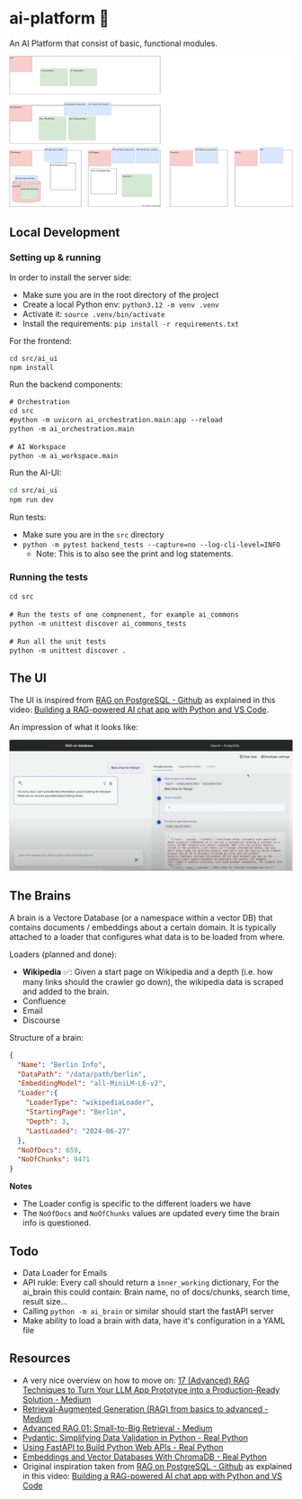 # ai-platform 🧠

An AI Platform that consist of basic, functional modules.

![Overview](ai_platform_overview.svg)


## Local Development

### Setting up & running

In order to install the server side:
* Make sure you are in the root directory of the project
* Create a local Python env: `python3.12 -m venv .venv`
* Activate it: `source .venv/bin/activate`
* Install the requirements: `pip install -r requirements.txt`

For the frontend:
```
cd src/ai_ui
npm install
```

Run the backend components:

```
# Orchestration
cd src
#python -m uvicorn ai_orchestration.main:app --reload
python -m ai_orchestration.main  

# AI Workspace
python -m ai_workspace.main
```

Run the AI-UI: 
```bash
cd src/ai_ui
npm run dev
```

Run tests:
* Make sure you are in the `src` directory
* `python -m pytest backend_tests --capture=no --log-cli-level=INFO`
  * Note: This is to also see the print and log statements.

### Running the tests

```
cd src

# Run the tests of one compnenent, for example ai_commons
python -m unittest discover ai_commons_tests

# Run all the unit tests
python -m unittest discover . 
```

## The UI

The UI is inspired from [RAG on PostgreSQL - Github](https://github.com/Azure-Samples/rag-postgres-openai-python#) as explained in this video: [Building a RAG-powered AI chat app with Python and VS Code](https://www.youtube.com/watch?v=3ctFWU492xk&t=1177s).

An impression of what it looks like:

![UI from rag OpenAI](image.png)

## The Brains

A brain is a Vectore Database (or a namespace within a vector DB) that contains documents / embeddings about a certain domain. It is typically attached to a loader that configures what data is to be loaded from where.

Loaders (planned and done):
* **Wikipedia** ✅: Given a start page on Wikipedia and a depth (i.e. how many links should the crawler go down), the wikipedia data is scraped and added to the brain.
* Confluence
* Email
* Discourse

Structure of a brain:
```json
{
  "Name": "Berlin Info",
  "DataPath": "/data/path/berlin",
  "EmbeddingModel": "all-MiniLM-L6-v2",
  "Loader":{                      
    "LoaderType": "wikipediaLoader",
    "StartingPage": "Berlin",
    "Depth": 3,
    "LastLoaded": "2024-06-27"
  },
  "NoOfDocs": 659,
  "NoOfChunks": 9471
}
```
**Notes**
* The Loader config is specific to the different loaders we have
* The `NoOfDocs` and `NoOfChunks` values are updated every time the brain info is questioned.


## Todo

* Data Loader for Emails
* API rukle: Every call should return a `ìnner_working` dictionary, For the ai_brain this could contain: Brain name, no of docs/chunks, search time, result size...
* Calling `python -m ai_brain` or similar should start the fastAPI server
* Make ability to load a brain with data, have it's configuration in a YAML file

## Resources

* A very nice overview on how to move on: [17 (Advanced) RAG Techniques to Turn Your LLM App Prototype into a Production-Ready Solution - Medium](https://towardsdatascience.com/17-advanced-rag-techniques-to-turn-your-rag-app-prototype-into-a-production-ready-solution-5a048e36cdc8)
* [Retrieval-Augmented Generation (RAG) from basics to advanced - Medium](https://medium.com/@tejpal.abhyuday/retrieval-augmented-generation-rag-from-basics-to-advanced-a2b068fd576c)
* [Advanced RAG 01: Small-to-Big Retrieval - Medium](https://towardsdatascience.com/advanced-rag-01-small-to-big-retrieval-172181b396d4)
* [Pydantic: Simplifying Data Validation in Python - Real Python](https://realpython.com/python-pydantic/)
* [Using FastAPI to Build Python Web APIs - Real Python](https://realpython.com/fastapi-python-web-apis/)
* [Embeddings and Vector Databases With ChromaDB - Real Python](https://realpython.com/chromadb-vector-database/)
* Original inspiration taken from [RAG on PostgreSQL - Github](https://github.com/Azure-Samples/rag-postgres-openai-python#) as explained in this video: [Building a RAG-powered AI chat app with Python and VS Code](https://www.youtube.com/watch?v=3ctFWU492xk&t=1177s)
